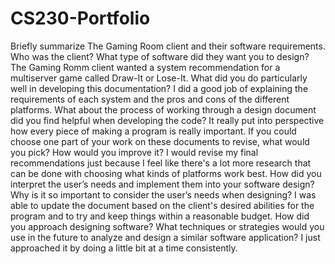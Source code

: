 # CS230-Portfolio

Briefly summarize The Gaming Room client and their software requirements. Who was the client? What type of software did they want you to design?
The Gaming Romm client wanted a system recommendation for a multiserver game called Draw-It or Lose-It.
What did you do particularly well in developing this documentation?
I did a good job of explaining the requirements of each system and the pros and cons of the different platforms.
What about the process of working through a design document did you find helpful when developing the code?
It really put into perspective how every piece of making a program is really important.
If you could choose one part of your work on these documents to revise, what would you pick? How would you improve it?
I would revise my final recommendations just because I feel like there's a lot more research that can be done with choosing what kinds of platforms work best.
How did you interpret the user’s needs and implement them into your software design? Why is it so important to consider the user’s needs when designing?
I was able to update the document based on the client's desired abilities for the program and to try and keep things within a reasonable budget.
How did you approach designing software? What techniques or strategies would you use in the future to analyze and design a similar software application?
I just approached it by doing a little bit at a time consistently.
